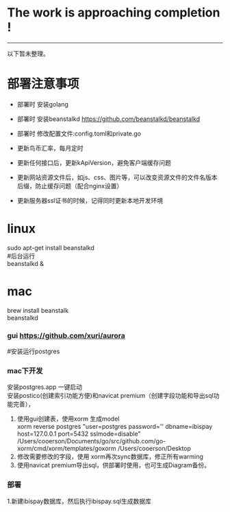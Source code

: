 # The work is approaching completion !  

---  
以下暂未整理。  

# 部署注意事项

- 部署时 安装golang
- 部署时 安装beanstalkd https://github.com/beanstalkd/beanstalkd
- 部署时 修改配置文件:config.toml和private.go

- 更新鸟币汇率，每月定时
- 更新任何接口后，更新kApiVersion，避免客户端缓存问题
- 更新网站资源文件后，如js、css、图片等，可以改变资源文件的文件名版本后缀，防止缓存问题（配合nginx设置）
- 更新服务器ssl证书的时候，记得同时更新本地开发环境


# linux  
sudo apt-get install beanstalkd  
#后台运行  
beanstalkd & 

# mac  
brew install beanstalk  
beanstalkd  
### gui https://github.com/xuri/aurora  


#安装运行postgres
### mac下开发  
安装postgres.app 一键启动  
安装postico(创建索引功能方便)和navicat premium（创建字段功能和导出sql功能完善），  

1. 使用gui创建表，使用xorm 生成model  
xorm reverse postgres "user=postgres password='' dbname=ibispay host=127.0.0.1 port=5432 sslmode=disable"   /Users/cooerson/Documents/go/src/github.com/go-xorm/cmd/xorm/templates/goxorm  /Users/cooerson/Desktop  
2. 修改需要修改的字段，使用 xorm再次sync数据库，修正所有warming  
3. 使用navicat premium导出sql，供部署时使用，也可生成Diagram备份。  

### 部署
1.新建ibispay数据库，然后执行ibispay.sql生成数据库